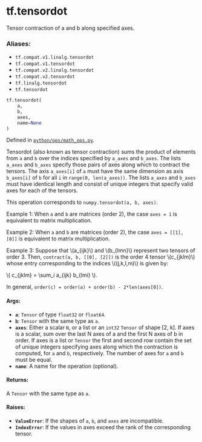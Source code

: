 <div itemscope itemtype="http://developers.google.com/ReferenceObject">
<meta itemprop="name" content="tf.tensordot" />
<meta itemprop="path" content="Stable" />
</div>

# tf.tensordot

Tensor contraction of a and b along specified axes.

### Aliases:

* `tf.compat.v1.linalg.tensordot`
* `tf.compat.v1.tensordot`
* `tf.compat.v2.linalg.tensordot`
* `tf.compat.v2.tensordot`
* `tf.linalg.tensordot`
* `tf.tensordot`

``` python
tf.tensordot(
    a,
    b,
    axes,
    name=None
)
```



Defined in [`python/ops/math_ops.py`](/code/stable/tensorflow/python/ops/math_ops.py).

<!-- Placeholder for "Used in" -->

Tensordot (also known as tensor contraction) sums the product of elements
from `a` and `b` over the indices specified by `a_axes` and `b_axes`.
The lists `a_axes` and `b_axes` specify those pairs of axes along which to
contract the tensors. The axis `a_axes[i]` of `a` must have the same dimension
as axis `b_axes[i]` of `b` for all `i` in `range(0, len(a_axes))`. The lists
`a_axes` and `b_axes` must have identical length and consist of unique
integers that specify valid axes for each of the tensors.

This operation corresponds to `numpy.tensordot(a, b, axes)`.

Example 1: When `a` and `b` are matrices (order 2), the case `axes = 1`
is equivalent to matrix multiplication.

Example 2: When `a` and `b` are matrices (order 2), the case
`axes = [[1], [0]]` is equivalent to matrix multiplication.

Example 3: Suppose that \\(a_{ijk}\\) and \\(b_{lmn}\\) represent two
tensors of order 3. Then, `contract(a, b, [[0], [2]])` is the order 4 tensor
\\(c_{jklm}\\) whose entry
corresponding to the indices \\((j,k,l,m)\\) is given by:

\\( c_{jklm} = \sum_i a_{ijk} b_{lmi} \\).

In general, `order(c) = order(a) + order(b) - 2*len(axes[0])`.

#### Args:


* <b>`a`</b>: `Tensor` of type `float32` or `float64`.
* <b>`b`</b>: `Tensor` with the same type as `a`.
* <b>`axes`</b>: Either a scalar `N`, or a list or an `int32` `Tensor` of shape [2, k].
  If axes is a scalar, sum over the last N axes of a and the first N axes of
  b in order. If axes is a list or `Tensor` the first and second row contain
  the set of unique integers specifying axes along which the contraction is
  computed, for `a` and `b`, respectively. The number of axes for `a` and
  `b` must be equal.
* <b>`name`</b>: A name for the operation (optional).


#### Returns:

A `Tensor` with the same type as `a`.



#### Raises:


* <b>`ValueError`</b>: If the shapes of `a`, `b`, and `axes` are incompatible.
* <b>`IndexError`</b>: If the values in axes exceed the rank of the corresponding
  tensor.